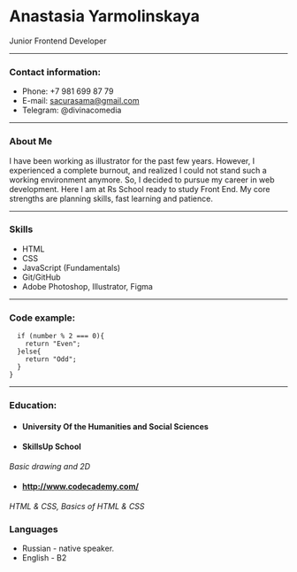 # Anastasia Yarmolinskaya
Junior Frontend Developer

---
### Contact information:
- Phone: +7 981 699 87 79
- E-mail: sacurasama@gmail.com  
- Telegram: @divinacomedia 

---
### About Me
I have been working as illustrator for the past few years. However, I experienced a complete burnout, and realized I could not stand such a working environment anymore. So, I decided to pursue my career in web development. Here I am at Rs School ready to study Front End.
My core strengths are planning skills, fast learning and patience. 

---
### Skills
* HTML
* CSS 
* JavaScript (Fundamentals)
* Git/GitHub
* Adobe Photoshop, Illustrator, Figma

---
### Code example:
``` function evenOrOdd(number) {
  if (number % 2 === 0){
    return "Even";
  }else{
    return "Odd";
  }
}
 ```

---
### Education:
* #### University Of the Humanities and Social Sciences
* #### SkillsUp School 
*Basic drawing and 2D*
* #### http://www.codecademy.com/
*HTML & CSS, Basics of HTML & CSS*


### Languages
* Russian - native speaker.
* English - B2
